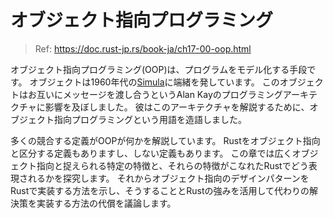 # オブジェクト指向プログラミング

> Ref: https://doc.rust-jp.rs/book-ja/ch17-00-oop.html

オブジェクト指向プログラミング(OOP)は、プログラムをモデル化する手段です。
オブジェクトは1960年代の[Simula](https://ja.wikipedia.org/wiki/Simula)に端緒を発しています。
このオブジェクトはお互いにメッセージを渡し合うというAlan Kayのプログラミングアーキテクチャに影響を及ぼしました。
彼はこのアーキテクチャを解説するために、オブジェクト指向プログラミングという用語を造語しました。

多くの競合する定義がOOPが何かを解説しています。
Rustをオブジェクト指向と区分する定義もありますし、しない定義もあります。
この章では広くオブジェクト指向と捉えられる特定の特徴と、それらの特徴がこなれたRustでどう表現されるかを探究します。
それからオブジェクト指向のデザインパターンをRustで実装する方法を示し、そうすることとRustの強みを活用して代わりの解決策を実装する方法の代償を議論します。
